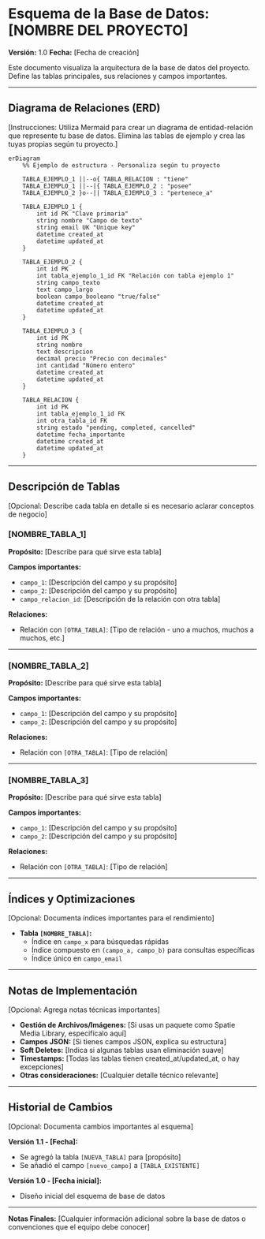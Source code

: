 # Esquema de la Base de Datos: [NOMBRE DEL PROYECTO]

**Versión:** 1.0
**Fecha:** [Fecha de creación]

Este documento visualiza la arquitectura de la base de datos del proyecto. Define las tablas principales, sus relaciones y campos importantes.

---

## Diagrama de Relaciones (ERD)

[Instrucciones: Utiliza Mermaid para crear un diagrama de entidad-relación que represente tu base de datos. Elimina las tablas de ejemplo y crea las tuyas propias según tu proyecto.]

```mermaid
erDiagram
    %% Ejemplo de estructura - Personaliza según tu proyecto

    TABLA_EJEMPLO_1 ||--o{ TABLA_RELACION : "tiene"
    TABLA_EJEMPLO_1 ||--|{ TABLA_EJEMPLO_2 : "posee"
    TABLA_EJEMPLO_2 }o--|| TABLA_EJEMPLO_3 : "pertenece_a"

    TABLA_EJEMPLO_1 {
        int id PK "Clave primaria"
        string nombre "Campo de texto"
        string email UK "Unique key"
        datetime created_at
        datetime updated_at
    }

    TABLA_EJEMPLO_2 {
        int id PK
        int tabla_ejemplo_1_id FK "Relación con tabla ejemplo 1"
        string campo_texto
        text campo_largo
        boolean campo_booleano "true/false"
        datetime created_at
        datetime updated_at
    }

    TABLA_EJEMPLO_3 {
        int id PK
        string nombre
        text descripcion
        decimal precio "Precio con decimales"
        int cantidad "Número entero"
        datetime created_at
        datetime updated_at
    }

    TABLA_RELACION {
        int id PK
        int tabla_ejemplo_1_id FK
        int otra_tabla_id FK
        string estado "pending, completed, cancelled"
        datetime fecha_importante
        datetime created_at
        datetime updated_at
    }
```

---

## Descripción de Tablas

[Opcional: Describe cada tabla en detalle si es necesario aclarar conceptos de negocio]

### [NOMBRE_TABLA_1]

**Propósito:** [Describe para qué sirve esta tabla]

**Campos importantes:**
- `campo_1`: [Descripción del campo y su propósito]
- `campo_2`: [Descripción del campo y su propósito]
- `campo_relacion_id`: [Descripción de la relación con otra tabla]

**Relaciones:**
- Relación con `[OTRA_TABLA]`: [Tipo de relación - uno a muchos, muchos a muchos, etc.]

---

### [NOMBRE_TABLA_2]

**Propósito:** [Describe para qué sirve esta tabla]

**Campos importantes:**
- `campo_1`: [Descripción del campo y su propósito]
- `campo_2`: [Descripción del campo y su propósito]

**Relaciones:**
- Relación con `[OTRA_TABLA]`: [Tipo de relación]

---

### [NOMBRE_TABLA_3]

**Propósito:** [Describe para qué sirve esta tabla]

**Campos importantes:**
- `campo_1`: [Descripción del campo y su propósito]
- `campo_2`: [Descripción del campo y su propósito]

**Relaciones:**
- Relación con `[OTRA_TABLA]`: [Tipo de relación]

---

## Índices y Optimizaciones

[Opcional: Documenta índices importantes para el rendimiento]

- **Tabla `[NOMBRE_TABLA]`:**
  - Índice en `campo_x` para búsquedas rápidas
  - Índice compuesto en `(campo_a, campo_b)` para consultas específicas
  - Índice único en `campo_email`

---

## Notas de Implementación

[Opcional: Agrega notas técnicas importantes]

- **Gestión de Archivos/Imágenes:** [Si usas un paquete como Spatie Media Library, especifícalo aquí]
- **Campos JSON:** [Si tienes campos JSON, explica su estructura]
- **Soft Deletes:** [Indica si algunas tablas usan eliminación suave]
- **Timestamps:** [Todas las tablas tienen created_at/updated_at, o hay excepciones]
- **Otras consideraciones:** [Cualquier detalle técnico relevante]

---

## Historial de Cambios

[Opcional: Documenta cambios importantes al esquema]

**Versión 1.1 - [Fecha]:**
- Se agregó la tabla `[NUEVA_TABLA]` para [propósito]
- Se añadió el campo `[nuevo_campo]` a `[TABLA_EXISTENTE]`

**Versión 1.0 - [Fecha inicial]:**
- Diseño inicial del esquema de base de datos

---

**Notas Finales:**
[Cualquier información adicional sobre la base de datos o convenciones que el equipo debe conocer]
